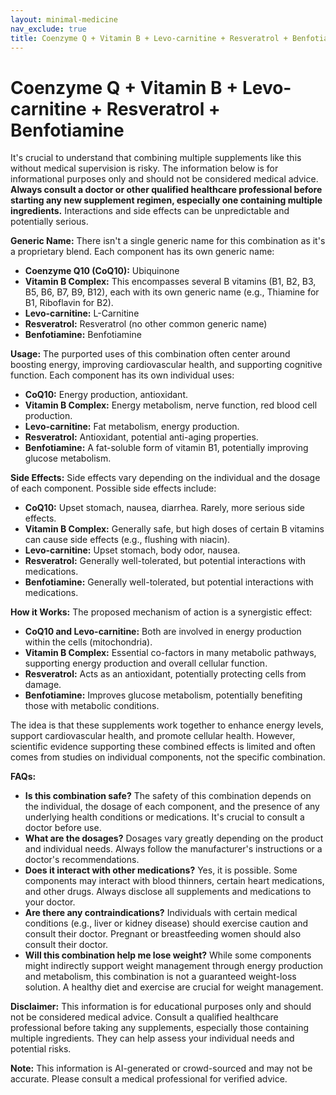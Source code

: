 ```yaml
---
layout: minimal-medicine
nav_exclude: true
title: Coenzyme Q + Vitamin B + Levo-carnitine + Resveratrol + Benfotiamine
---
```


# Coenzyme Q + Vitamin B + Levo-carnitine + Resveratrol + Benfotiamine

It's crucial to understand that combining multiple supplements like this without medical supervision is risky.  The information below is for informational purposes only and should not be considered medical advice. **Always consult a doctor or other qualified healthcare professional before starting any new supplement regimen, especially one containing multiple ingredients.**  Interactions and side effects can be unpredictable and potentially serious.

**Generic Name:**  There isn't a single generic name for this combination as it's a proprietary blend.  Each component has its own generic name:

* **Coenzyme Q10 (CoQ10):** Ubiquinone
* **Vitamin B Complex:**  This encompasses several B vitamins (B1, B2, B3, B5, B6, B7, B9, B12), each with its own generic name (e.g., Thiamine for B1, Riboflavin for B2).
* **Levo-carnitine:** L-Carnitine
* **Resveratrol:**  Resveratrol (no other common generic name)
* **Benfotiamine:** Benfotiamine


**Usage:**  The purported uses of this combination often center around boosting energy, improving cardiovascular health, and supporting cognitive function.  Each component has its own individual uses:

* **CoQ10:** Energy production, antioxidant.
* **Vitamin B Complex:**  Energy metabolism, nerve function, red blood cell production.
* **Levo-carnitine:** Fat metabolism, energy production.
* **Resveratrol:** Antioxidant, potential anti-aging properties.
* **Benfotiamine:**  A fat-soluble form of vitamin B1, potentially improving glucose metabolism.


**Side Effects:**  Side effects vary depending on the individual and the dosage of each component. Possible side effects include:

* **CoQ10:** Upset stomach, nausea, diarrhea.  Rarely, more serious side effects.
* **Vitamin B Complex:**  Generally safe, but high doses of certain B vitamins can cause side effects (e.g., flushing with niacin).
* **Levo-carnitine:**  Upset stomach, body odor, nausea.
* **Resveratrol:**  Generally well-tolerated, but potential interactions with medications.
* **Benfotiamine:**  Generally well-tolerated, but potential interactions with medications.


**How it Works:**  The proposed mechanism of action is a synergistic effect:

* **CoQ10 and Levo-carnitine:** Both are involved in energy production within the cells (mitochondria).
* **Vitamin B Complex:**  Essential co-factors in many metabolic pathways, supporting energy production and overall cellular function.
* **Resveratrol:** Acts as an antioxidant, potentially protecting cells from damage.
* **Benfotiamine:**  Improves glucose metabolism, potentially benefiting those with metabolic conditions.

The idea is that these supplements work together to enhance energy levels, support cardiovascular health, and promote cellular health.  However, scientific evidence supporting these combined effects is limited and often comes from studies on individual components, not the specific combination.


**FAQs:**

* **Is this combination safe?**  The safety of this combination depends on the individual, the dosage of each component, and the presence of any underlying health conditions or medications.  It's crucial to consult a doctor before use.
* **What are the dosages?**  Dosages vary greatly depending on the product and individual needs. Always follow the manufacturer's instructions or a doctor's recommendations.
* **Does it interact with other medications?** Yes, it is possible.  Some components may interact with blood thinners, certain heart medications, and other drugs.  Always disclose all supplements and medications to your doctor.
* **Are there any contraindications?** Individuals with certain medical conditions (e.g., liver or kidney disease) should exercise caution and consult their doctor. Pregnant or breastfeeding women should also consult their doctor.
* **Will this combination help me lose weight?** While some components might indirectly support weight management through energy production and metabolism, this combination is not a guaranteed weight-loss solution.  A healthy diet and exercise are crucial for weight management.

**Disclaimer:** This information is for educational purposes only and should not be considered medical advice.  Consult a qualified healthcare professional before taking any supplements, especially those containing multiple ingredients.  They can help assess your individual needs and potential risks.


**Note:** This information is AI-generated or crowd-sourced and may not be accurate. Please consult a medical professional for verified advice.